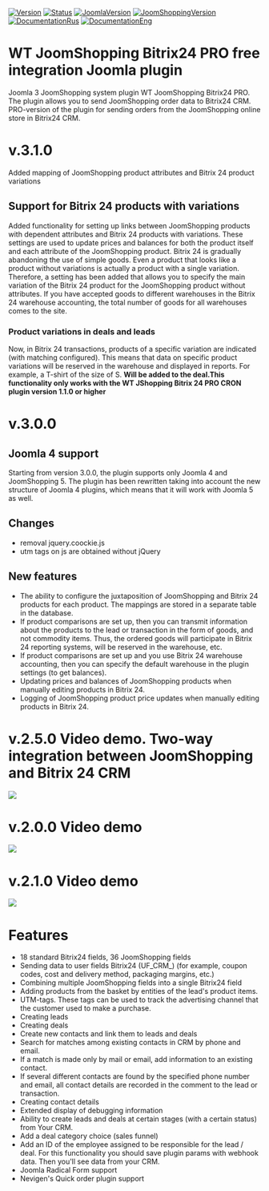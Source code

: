 
[![Version](https://img.shields.io/github/release/sergeytolkachyov/wt_jshopping_b24_pro.svg?label=Version)](https://web-tolk.ru/dev/joomla-plugins/wt-joomshopping-bitrix24-pro?utm_source=github) [![Status](https://img.shields.io/badge/Status-stable-green.svg)]() [![JoomlaVersion](https://img.shields.io/badge/Joomla-4.2-orange.svg)]() [![JoomShoppingVersion](https://img.shields.io/badge/JoomShopping-5.1.x-important.svg)]() [![DocumentationRus](https://img.shields.io/badge/Documentation-rus-blue.svg)](https://web-tolk.ru/dev/joomla-plugins/wt-joomshopping-bitrix24-pro?utm_source=github) [![DocumentationEng](https://img.shields.io/badge/Documentation-eng-blueviolet.svg)](https://web-tolk.ru/en/dev/joomla-plugins/wt-joomshopping-bitrix24-pro?utm_source=github)

# WT JoomShopping Bitrix24 PRO free integration Joomla plugin
Joomla 3 JoomShopping system plugin WT JoomShopping Bitrix24 PRO. The plugin allows you to send JoomShopping order data to Bitrix24 CRM.
PRO-version of the plugin for sending orders from the JoomShopping online store in Bitrix24 CRM.

# v.3.1.0
Added mapping of JoomShopping product attributes and Bitrix 24 product variations
## Support for Bitrix 24 products with variations
Added functionality for setting up links between JoomShopping products with dependent attributes and Bitrix 24 products with variations. These settings are used to update prices and balances for both the product itself and each attribute of the JoomShopping product.
Bitrix 24 is gradually abandoning the use of simple goods. Even a product that looks like a product without variations is actually a product with a single variation. Therefore, a setting has been added that allows you to specify the main variation of the Bitrix 24 product for the JoomShopping product without attributes.
If you have accepted goods to different warehouses in the Bitrix 24 warehouse accounting, the total number of goods for all warehouses comes to the site.
### Product variations in deals and leads
Now, in Bitrix 24 transactions, products of a specific variation are indicated (with matching configured). This means that data on specific product variations will be reserved in the warehouse and displayed in reports. For example, a T-shirt of the size of S.
**Will be added to the deal.This functionality only works with the WT JShopping Bitrix 24 PRO CRON plugin version 1.1.0 or higher**
# v.3.0.0
## Joomla 4 support
Starting from version 3.0.0, the plugin supports only Joomla 4 and JoomShopping 5. The plugin has been rewritten taking into account the new structure of Joomla 4 plugins, which means that it will work with Joomla 5 as well.
## Changes
- removal jquery.coockie.js
- utm tags on js are obtained without jQuery
## New features
- The ability to configure the juxtaposition of JoomShopping and Bitrix 24 products for each product. The mappings are stored in a separate table in the database.
- If product comparisons are set up, then you can transmit information about the products to the lead or transaction in the form of goods, and not commodity items. Thus, the ordered goods will participate in Bitrix 24 reporting systems, will be reserved in the warehouse, etc.
- If product comparisons are set up and you use Bitrix 24 warehouse accounting, then you can specify the default warehouse in the plugin settings (to get balances).
- Updating prices and balances of JoomShopping products when manually editing products in Bitrix 24.
- Logging of JoomShopping product price updates when manually editing products in Bitrix 24.

# v.2.5.0 Video demo. Two-way integration between JoomShopping and Bitrix 24 CRM
[![](https://img.youtube.com/vi/6Uo3LEnKJ2g/0.jpg)](https://www.youtube.com/watch?v=6Uo3LEnKJ2g)

# v.2.0.0 Video demo
[![](https://img.youtube.com/vi/WwhFJbb1kBM/0.jpg)](https://www.youtube.com/watch?v=WwhFJbb1kBM)

# v.2.1.0 Video demo
[![](https://img.youtube.com/vi/pekbg9HX8_c/0.jpg)](https://www.youtube.com/watch?v=pekbg9HX8_c)



# Features
- 18 standard Bitrix24 fields, 36 JoomShopping fields
- Sending data to user fields Bitrix24 (UF_CRM_) (for example, coupon codes, cost and delivery method, packaging margins, etc.)
- Combining multiple JoomShopping fields into a single Bitrix24 field
- Adding products from the basket by entities of the lead's product items.
- UTM-tags. These tags can be used to track the advertising channel that the customer used to make a purchase.
- Creating leads
- Creating deals
- Create new contacts and link them to leads and deals
- Search for matches among existing contacts in CRM by phone and email.
- If a match is made only by mail or email, add information to an existing contact.
- If several different contacts are found by the specified phone number and email, all contact details are recorded in the comment to the lead or transaction.
- Creating contact details
- Extended display of debugging information
- Ability to create leads and deals at certain stages (with a certain status) from Your CRM.
- Add a deal category choice (sales funnel)
- Add an ID of the employee assigned to be responsible for the lead / deal. For this functionality you should save plugin params with webhook data. Then you'll see data from your CRM.
- Joomla Radical Form support
- Nevigen's Quick order plugin support
